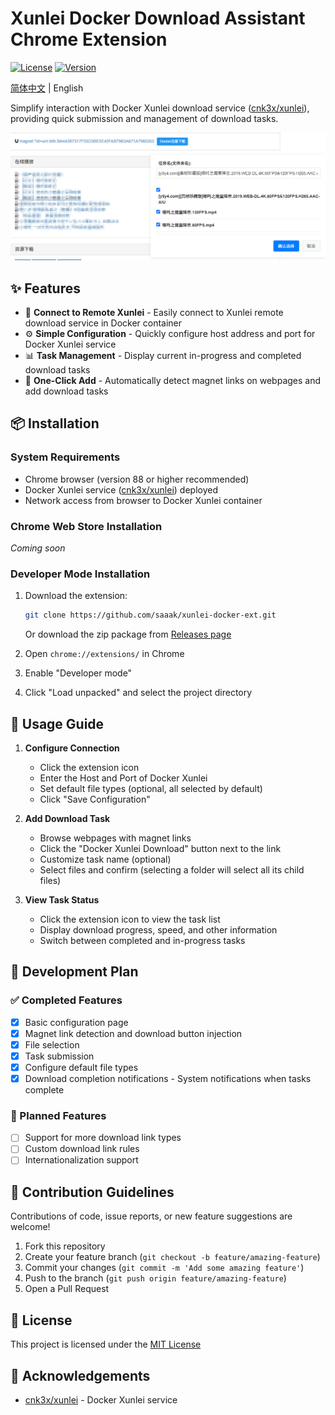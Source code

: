 # Xunlei Docker Download Assistant Chrome Extension

[![License](https://img.shields.io/badge/license-MIT-blue.svg)](LICENSE)
[![Version](https://img.shields.io/badge/version-1.1.0-green.svg)](https://github.com/saaak/xunlei-docker-ext/releases)

[简体中文](README.md) | English

Simplify interaction with Docker Xunlei download service ([cnk3x/xunlei](https://github.com/cnk3x/xunlei)), providing quick submission and management of download tasks.

![Extension Screenshot](assets/screenshot.png)

## ✨ Features

- 🐳 **Connect to Remote Xunlei** - Easily connect to Xunlei remote download service in Docker container
- ⚙️ **Simple Configuration** - Quickly configure host address and port for Docker Xunlei service
- 📊 **Task Management** - Display current in-progress and completed download tasks
- 🔗 **One-Click Add** - Automatically detect magnet links on webpages and add download tasks

## 📦 Installation

### System Requirements
- Chrome browser (version 88 or higher recommended)
- Docker Xunlei service ([cnk3x/xunlei](https://github.com/cnk3x/xunlei)) deployed
- Network access from browser to Docker Xunlei container

### Chrome Web Store Installation

*Coming soon*

### Developer Mode Installation

1. Download the extension:
   ```bash
   git clone https://github.com/saaak/xunlei-docker-ext.git
   ```
   Or download the zip package from [Releases page](https://github.com/saaak/xunlei-docker-ext/releases)

2. Open `chrome://extensions/` in Chrome

3. Enable "Developer mode"

4. Click "Load unpacked" and select the project directory

## 🚀 Usage Guide

1. **Configure Connection**
   - Click the extension icon
   - Enter the Host and Port of Docker Xunlei
   - Set default file types (optional, all selected by default)
   - Click "Save Configuration"

2. **Add Download Task**
   - Browse webpages with magnet links
   - Click the "Docker Xunlei Download" button next to the link
   - Customize task name (optional)
   - Select files and confirm (selecting a folder will select all its child files)

3. **View Task Status**
   - Click the extension icon to view the task list
   - Display download progress, speed, and other information
   - Switch between completed and in-progress tasks

## 📝 Development Plan

### ✅ Completed Features
- [x] Basic configuration page
- [x] Magnet link detection and download button injection
- [x] File selection
- [x] Task submission
- [x] Configure default file types
- [x] Download completion notifications - System notifications when tasks complete

### 🚧 Planned Features
- [ ] Support for more download link types
- [ ] Custom download link rules
- [ ] Internationalization support

## 👥 Contribution Guidelines

Contributions of code, issue reports, or new feature suggestions are welcome!

1. Fork this repository
2. Create your feature branch (`git checkout -b feature/amazing-feature`)
3. Commit your changes (`git commit -m 'Add some amazing feature'`)
4. Push to the branch (`git push origin feature/amazing-feature`)
5. Open a Pull Request

## 📜 License

This project is licensed under the [MIT License](LICENSE)

## 🙏 Acknowledgements

- [cnk3x/xunlei](https://github.com/cnk3x/xunlei) - Docker Xunlei service